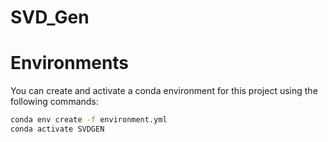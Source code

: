 # SVD_Gen

# **Environments**

You can create and activate a conda environment for this project using the following commands:

```bash
conda env create -f environment.yml
conda activate SVDGEN
